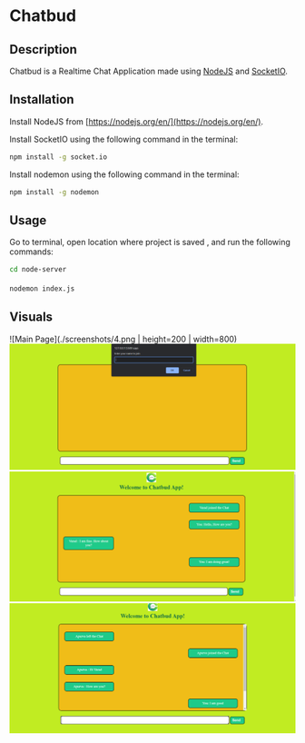 # Chatbud 

## Description
Chatbud is a Realtime Chat Application made using [NodeJS](https://nodejs.org/en/) and [SocketIO](https://socket.io/). 

## Installation

Install NodeJS from [https://nodejs.org/en/](https://nodejs.org/en/).

Install SocketIO using the following command in the terminal:  

```bash
npm install -g socket.io
```

Install nodemon using the following command in the terminal:  

```bash
npm install -g nodemon
```

## Usage

Go to terminal, open location where project is saved , and run the following commands: 
```bash
cd node-server 

nodemon index.js
```

## Visuals

![Main Page](./screenshots/4.png | height=200 | width=800)
![Join Chat Page](./screenshots/3.png)
![](./screenshots/1.png)
![](./screenshots/2.png)
